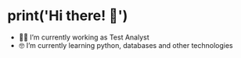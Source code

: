 # print('Hi there! 👋')

- 👨‍💻 I’m currently working as Test Analyst
- 🤓 I’m currently learning python, databases and other technologies
